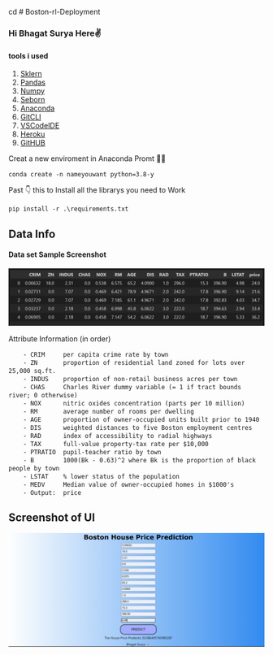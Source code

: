cd # Boston-rl-Deployment

### Hi Bhagat Surya Here✌️
#### tools i used
1. [Sklern](https://scikit-learn.org/)
2. [Pandas](https://pandas.pydata.org/)
3. [Numpy](https://numpy.org/)
4. [Seborn](https://seaborn.pydata.org/)
5. [Anaconda](https://www.anaconda.com/open-source)
6. [GitCLI](https://git-scm.com/book/en/v2/Getting-Started-The-Command-Line)
7. [VSCodeIDE](https://code.visualstudio.com/)
8. [Heroku](https://www.heroku.com/)
10. [GitHUB](https://github.com/)

Creat a new enviroment in Anaconda Promt 🧑‍💻

```
conda create -n nameyouwant python=3.8-y
```
Past 👇 this to Install all the librarys you need to Work 
```
pip install -r .\requirements.txt
```
## Data Info 

#### Data set Sample Screenshot
!["Screenshot"](Dataset%20Sample%20Screenshot%20.png)

Attribute Information (in order) 

        - CRIM     per capita crime rate by town
        - ZN       proportion of residential land zoned for lots over 25,000 sq.ft.
        - INDUS    proportion of non-retail business acres per town
        - CHAS     Charles River dummy variable (= 1 if tract bounds river; 0 otherwise)
        - NOX      nitric oxides concentration (parts per 10 million)
        - RM       average number of rooms per dwelling
        - AGE      proportion of owner-occupied units built prior to 1940
        - DIS      weighted distances to five Boston employment centres
        - RAD      index of accessibility to radial highways
        - TAX      full-value property-tax rate per $10,000
        - PTRATIO  pupil-teacher ratio by town
        - B        1000(Bk - 0.63)^2 where Bk is the proportion of black people by town
        - LSTAT    % lower status of the population
        - MEDV     Median value of owner-occupied homes in $1000's
        - Output:  price 



## Screenshot of UI 

!['Screenshot'](https://github.com/BhagatSurya/Boston-rl-Deployment/blob/main/Screenshot%202022-10-23%20132915.png) 


